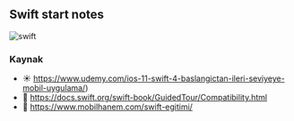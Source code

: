 ## Swift start notes

![swift](https://user-images.githubusercontent.com/25962055/43371165-005edfb8-9395-11e8-9916-7baa5362e125.jpg)

### Kaynak

* :sunny: https://www.udemy.com/ios-11-swift-4-baslangictan-ileri-seviyeye-mobil-uygulama/)
* :green_apple: https://docs.swift.org/swift-book/GuidedTour/Compatibility.html
* :iphone: https://www.mobilhanem.com/swift-egitimi/
